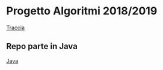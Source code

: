 # Progetto Algoritmi 2018/2019

[Traccia](https://github.com/AndreAzzalin/Algoritmi18-19_C/blob/master/TracciaProgetto.pdf)

## Repo parte in Java

[Java](https://github.com/AndreAzzalin/Algoritmi18-19_Java)
